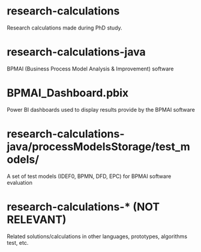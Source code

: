 # research-calculations
Research calculations made during PhD study.

# research-calculations-java
BPMAI (Business Process Model Analysis & Improvement) software

# BPMAI_Dashboard.pbix
Power BI dashboards used to display results provide by the BPMAI software

# research-calculations-java/processModelsStorage/test_models/
A set of test models (IDEF0, BPMN, DFD, EPC) for BPMAI software evaluation

# research-calculations-* (NOT RELEVANT)
Related solutions/calculations in other languages, prototypes, algorithms test, etc.
